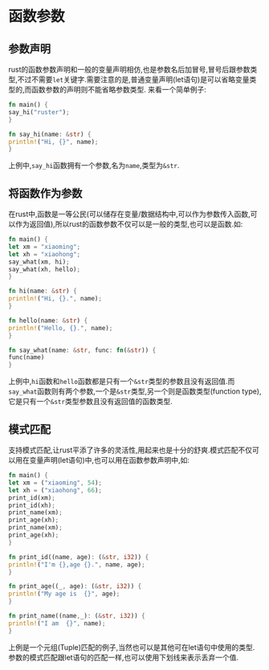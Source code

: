 # 函数参数
## 参数声明
  rust的函数参数声明和一般的变量声明相仿,也是参数名后加冒号,冒号后跟参数类型,不过不需要`let`关键字.需要注意的是,普通变量声明(let语句)是可以省略变量类型的,而函数参数的声明则不能省略参数类型.
  来看一个简单例子:
  ```rust
fn main() {
  say_hi("ruster");
}

fn say_hi(name: &str) {
  println!("Hi, {}", name);
}
  ```
  上例中,`say_hi`函数拥有一个参数,名为`name`,类型为`&str`.

## 将函数作为参数
  在rust中,函数是一等公民(可以储存在变量/数据结构中,可以作为参数传入函数,可以作为返回值),所以rust的函数参数不仅可以是一般的类型,也可以是函数.如:
  ```rust
fn main() {
  let xm = "xiaoming";
  let xh = "xiaohong";
  say_what(xm, hi);
  say_what(xh, hello);
}

fn hi(name: &str) {
  println!("Hi, {}.", name);
}

fn hello(name: &str) {
  println!("Hello, {}.", name);
}

fn say_what(name: &str, func: fn(&str)) {
  func(name)
}
  ```
  上例中,`hi`函数和`hello`函数都是只有一个`&str`类型的参数且没有返回值.而`say_what`函数则有两个参数,一个是`&str`类型,另一个则是函数类型(function type),它是只有一个`&str`类型参数且没有返回值的函数类型.

## 模式匹配
  支持模式匹配,让rust平添了许多的灵活性,用起来也是十分的舒爽.模式匹配不仅可以用在变量声明(let语句)中,也可以用在函数参数声明中,如:
  ```rust
fn main() {
  let xm = ("xiaoming", 54);
  let xh = ("xiaohong", 66);
  print_id(xm);
  print_id(xh);
  print_name(xm);
  print_age(xh);
  print_name(xm);
  print_age(xh);
}

fn print_id((name, age): (&str, i32)) {
  println!("I'm {},age {}.", name, age);
}

fn print_age((_, age): (&str, i32)) {
  println!("My age is  {}", age);
}

fn print_name((name,_): (&str, i32)) {
  println!("I am  {}", name);
}
  ```
  上例是一个元组(Tuple)匹配的例子,当然也可以是其他可在let语句中使用的类型.参数的模式匹配跟let语句的匹配一样,也可以使用下划线来表示丢弃一个值.

